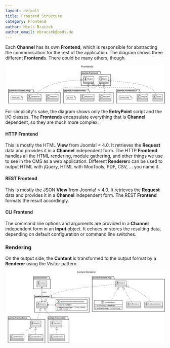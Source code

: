 ```yaml
---
layout: default
title: Frontend Structure
category: Frontend
author: Niels Braczek
author_email: nbraczek@bsds.de
---
```


Each **Channel** has its own **Frontend**, which is responsible for abstracting the communication for the rest of the application.
The diagram shows three different **Frontend**s.
There could be many others, though.

![UML Class Diagram](svg/class-frontend.svg)

For simplicity's sake, the diagram shows only the **EntryPoint** script and the I/O classes.
The **Frontend**s encapsulate everything that is **Channel** dependent, so they are much more complex.

#### HTTP Frontend

This is mostly the HTML **View** from Joomla! < 4.0.
It retrieves the **Request** data and provides it in a **Channel** independent form.
The HTTP **Frontend** handles all the HTML rendering, module gathering, and other things we use to see in the CMS as a web application.
Different **Renderer**s can be used to output HTML with jQuery, HTML with MooTools, PDF, CSV, ... you name it.

#### REST Frontend

This is mostly the JSON **View** from Joomla! < 4.0.
It retrieves the **Request** data and provides it in a **Channel** independent form.
The REST **Frontend** formats the result accordingly.

#### CLI Frontend

The command line options and arguments are provided in a **Channel** independent form in an **Input** object.
It echoes or stores the resulting data, depending on default configuration or command line switches.

### Rendering

On the output side, the **Content** is transformed to the output format by a **Renderer** using the Visitor pattern.

![UML Class Diagram](svg/class-renderer.svg)
